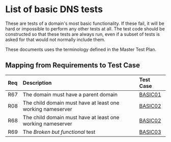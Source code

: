 # List of basic DNS tests

These are tests of a domain's most basic functionality. If these fail,
it will be hard or impossible to perform any other tests at all. The
test code should be constructed so that these tests are always run, even
if a subset of tests is asked for that would not normally include them.

These documents uses the terminology defined in the Master Test Plan.

## Mapping from Requirements to Test Case

|Req| Description                                                 | Test Case           |
|:--|:------------------------------------------------------------|:--------------------|
|R67|The domain must have a parent domain                         |[BASIC01](basic01.md)|
|R08|The child domain must have at least one working nameserver   |[BASIC02](basic02.md)|
|R68|The child domain must have at least one working nameserver   |[BASIC02](basic02.md)|
|R69|The _Broken but functional_ test                             |[BASIC03](basic03.md)|
